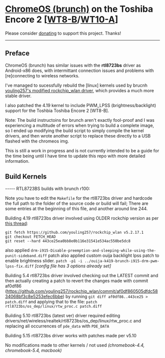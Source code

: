 # [ChromeOS (brunch)](https://github.com/sebanc/brunch) on the Toshiba Encore 2 [[WT8-B](https://www.toshiba.ca/productdetailpage.aspx?id=2147499291)/[WT10-A](https://support.dynabook.com/support/staticContentDetail?contentId=4012954)]

Please consider [donating](https://paypal.me/djouija) to support this project. Thanks!

----------------------------------------------------------------------------------

## Preface

ChromeOS (brunch) has similar issues with the **rtl8723bs** driver as Android-x86 does, with intermittant connection issues and problems with [re]connecting to wireless networks.

I've managed to sucessfully rebuild the [linux] kernels used by brucnh [youling257's modified rockchip_wlan driver](https://github.com/youling257/rockchip_wlan), which provides a much more stable driver.

I also patched the 4.19 kernel to include PWM_LPSS (brightness/backlight) support for the Toshbia Toshiba Encore 2 [WT8-B].

Note:  The build instructoins for brunch aren't exactly fool-proof and I was experiencing a multitude of errors when trying to build a complete image, so I ended up modifying the build script to simply compile the kernel drivers, and then wrote another script to replace these directly to a USB flashed with the chromeos img.

This is still a work in progress and is not currently intended to be a guide for the time being until I have time to update this repo with more detailed information.


## Build Kernels

-----  RTL8723BS builds with brunch r100:

Note you have to edit the `Makefile` for the rtl8723bs driver and hardcode the full path to the folder of the source code or build will fail;  There are some entries at the beginning of this file, and another around line 244.


Building 4.19 rtl8723bs driver involved using OLDER rockchip version as per [this thread](https://groups.google.com/g/android-x86/c/iwSFhlLyW7A/m/mKz0Th1JCAAJ):
```
git fetch https://github.com/youling257/rockchip_wlan v5.2.17.1
git checkout FETCH_HEAD
git reset --hard 443ce25ea0bb8e0b116e31541e534ac550be5dc8
```
also applied `drm-i915-Disable-preemption-and-sleeping-while-using-the-punit-sideband.diff` patch
also applied custom ouija backlight lpss patch to enable brightness slider.
`patch -p1 -i ../ouija-k419-brunch-i915-drm-pwm-lpss-fix.diff`
_[config file has 3 options already set]_


Building 5.4 rtl8723bs driver involved checking out the LATEST commit and then actually creating a patch to revert the changes made with commit af0df86
(https://github.com/youling257/rockchip_wlan/commit/af0df860505dfdc5834068bf3c8e5253efec6bbe)
by running `git diff af0df86..443ce25 > patch.diff` and applying that to the file:
`patch rtl8723bs/os_dep/linux/rtw_proc.c patch.diff`
 

Building 5.10 rtl8723bs (latest ver) driver required editing drivers/net/wireless/realtek/rtl8723bs/os_dep/linux/rtw_proc.c
and replacing all occurrences of `pde_data` with `PDE_DATA`


Building 5.15 rtl8723bs driver works with patches made per v5.10

No modifications made to other kernels / not used _(chromebook-4.4, chromebook-5.4, macbook)_
